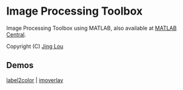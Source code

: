 # Image Processing Toolbox

Image Processing Toolbox using MATLAB, also available at [MATLAB Central](https://www.mathworks.com/matlabcentral/profile/authors/7426424-jing-lou "MATLAB Central").

Copyright (C) [Jing Lou](http://www.loujing.com)

## Demos

[label2color](https://github.com/jinglou/image-processing-toolbox/tree/master/demos/label2color) | [imoverlay](https://github.com/jinglou/image-processing-toolbox/tree/master/demos/imoverlay)
